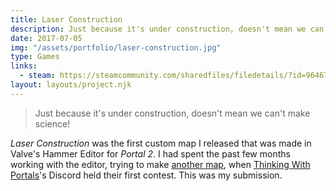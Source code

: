 ```yaml
---
title: Laser Construction
description: Just because it's under construction, doesn't mean we can't make science!
date: 2017-07-05
img: "/assets/portfolio/laser-construction.jpg"
type: Games
links:
  - steam: https://steamcommunity.com/sharedfiles/filedetails/?id=964675754
layout: layouts/project.njk
---
```


> Just because it's under construction, doesn't mean we can't make science!

_Laser Construction_ was the first custom map I released that was made in Valve's Hammer Editor for _Portal 2_. I had spent the past few months working with the editor, trying to make [another map](/portfolio/detour/), when [Thinking With Portals](https://www.thinking.withportals.com/)'s Discord held their first contest. This was my submission.

